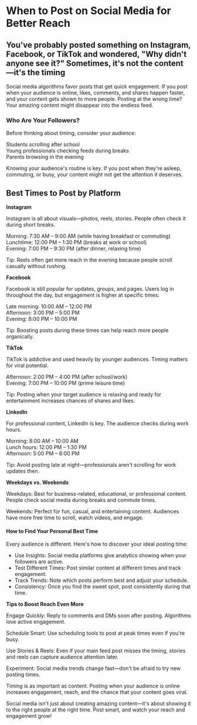 # When to Post on Social Media for Better Reach

## You've probably posted something on Instagram, Facebook, or TikTok and wondered, "Why didn't anyone see it?" Sometimes, it's not the content—it's the timing

Social media algorithms favor posts that get quick engagement. If you post when your audience is online, likes, comments, and shares happen faster, and your content gets shown to more people. Posting at the wrong time? Your amazing content might disappear into the endless feed.

### Who Are Your Followers?

Before thinking about timing, consider your audience:

Students scrolling after school  
Young professionals checking feeds during breaks  
Parents browsing in the evening

Knowing your audience's routine is key. If you post when they're asleep, commuting, or busy, your content might not get the attention it deserves.

## Best Times to Post by Platform

**Instagram**

Instagram is all about visuals—photos, reels, stories. People often check it during short breaks.

Morning: 7:30 AM – 9:00 AM (while having breakfast or commuting)  
Lunchtime: 12:00 PM – 1:30 PM (breaks at work or school)  
Evening: 7:00 PM – 9:30 PM (after dinner, relaxing time)

Tip: Reels often get more reach in the evening because people scroll casually without rushing.

**Facebook**

Facebook is still popular for updates, groups, and pages. Users log in throughout the day, but engagement is higher at specific times:

Late morning: 10:00 AM – 12:00 PM  
Afternoon: 3:00 PM – 5:00 PM  
Evening: 8:00 PM – 10:00 PM

Tip: Boosting posts during these times can help reach more people organically.

**TikTok**

TikTok is addictive and used heavily by younger audiences. Timing matters for viral potential.

Afternoon: 2:00 PM – 4:00 PM (after school/work)  
Evening: 7:00 PM – 10:00 PM (prime leisure time)

Tip: Posting when your target audience is relaxing and ready for entertainment increases chances of shares and likes.

**LinkedIn**

For professional content, LinkedIn is key. The audience checks during work hours.

Morning: 8:00 AM – 10:00 AM  
Lunch hours: 12:00 PM – 1:30 PM  
Afternoon: 5:00 PM – 6:00 PM

Tip: Avoid posting late at night—professionals aren't scrolling for work updates then.

**Weekdays vs. Weekends**

Weekdays: Best for business-related, educational, or professional content. People check social media during breaks and commute times.

Weekends: Perfect for fun, casual, and entertaining content. Audiences have more free time to scroll, watch videos, and engage.

#### **How to Find Your Personal Best Time**

Every audience is different. Here's how to discover your ideal posting time:

- Use Insights: Social media platforms give analytics showing when your followers are active.  
- Test Different Times: Post similar content at different times and track engagement.  
- Track Trends: Note which posts perform best and adjust your schedule.  
- Consistency: Once you find the sweet spot, post consistently during that time.

**Tips to Boost Reach Even More**

Engage Quickly: Reply to comments and DMs soon after posting. Algorithms love active engagement.

Schedule Smart: Use scheduling tools to post at peak times even if you're busy.

Use Stories & Reels: Even if your main feed post misses the timing, stories and reels can capture audience attention later.

Experiment: Social media trends change fast—don't be afraid to try new posting times.

Timing is as important as content. Posting when your audience is online increases engagement, reach, and the chance that your content goes viral.

Social media isn't just about creating amazing content—it's about showing it to the right people at the right time. Post smart, and watch your reach and engagement grow!
